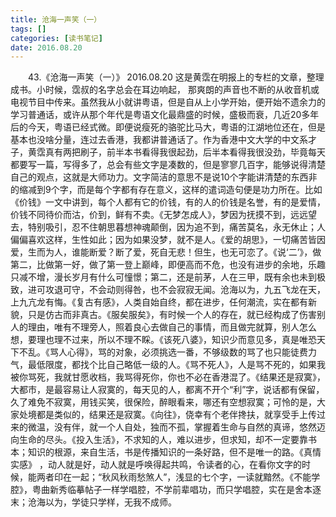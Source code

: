 ```yaml
---
title: 沧海一声笑（一）
tags: []
categories: [读书笔记]
date: 2016.08.20 
---
```



&emsp;&emsp;43.《沧海一声笑（一）》 2016.08.20 这是黄霑在明报上的专栏的文章，整理成书。小时候，霑叔的名字总会在耳边响起， 那爽朗的声音也不断的从收音机或电视节目中传来。虽然我从小就讲粤语，但是自从上小学开始，便开始不遗余力的学习普通话，或许从那个年代是粤语文化最鼎盛的时候，盛极而衰，几近20多年后的今天，粤语已经式微。即便说瘦死的骆驼比马大，粤语的江湖地位还在，但是基本也没啥分量，连过去香港，我都讲普通话了。作为香港中文大学的中文系才子，黄霑真有两把刷子，前半本书看得我很起劲，后半本看得我很没劲，毕竟每天都要写一篇，写得多了，总会有些文字是凑数的，但是寥寥几百字，能够说得清楚自己的观点，这就是大师功力。文字简洁的意思不是说10个字能讲清楚的东西非的缩减到9个字，而是每个字都有存在意义，这样的遣词造句便是功力所在。比如《价钱》一文中讲到，每个人都有它的价钱，有的人的价钱是名誉，有的是爱情，价钱不同待价而沽，价到，鲜有不卖。《无梦怎成人》，梦因为抚摸不到，远远望去，特别吸引，忍不住朝思暮想神魂颠倒，因为追不到，痛苦莫名，永无休止；人偏偏喜欢这样，生性如此；因为如果没梦，就不是人。《爱的胡思》，一切痛苦皆因爱，生而为人，谁能断爱？断了爱，死自无悲！但生，也无可恋了。《说‘二’》，做第二，比做第一好，做了第一登上巅峰，即便高而不危，也没有进步的余地，乐趣只减不增，漫长岁月有什么可憧憬；第二，还是前茅，人在三甲，既有余也未到极致，进可攻退可守，不会动则得咎，也不会寂寂无闻。沧海以为，九五飞龙在天，上九亢龙有悔。《复古有感》，人类自始自终，都在进步，任何潮流，实在都有新貌，只是仿古而非真古。《服矣服矣》，有时候一个人的存在，就已经构成了伤害别人的理由，唯有不理旁人，照着良心去做自己的事情，而且做完就算，别人怎么想，要理也理不过来，所以不理不睬。《该死八婆》，知识少而意见多，真是唯恐天下不乱。《骂人心得》，骂的对象，必须挑选一番，不够级数的骂了也只能徒费力气，最低限度，都找个比自己略低一级的人。《骂不死人》，人是骂不死的，如果我被你骂死，我就甘愿收档，我骂得死你，你也不必在香港混了。《结果还是寂寞》，大都市，是最容易让人寂寞的，每天见的人，都离不开个“利”字，说话都有保留，久了难免不寂寞，用钱买笑，很保险，醉眼看来，哪还有空想寂寞；可怜的是，大家处境都是类似的，结果还是寂寞。《向往》，侥幸有个老伴搀扶，就享受手上传过来的微温，没有伴，就一个人自处，独而不孤，掌握着生命与自然的真谛，悠然迈向生命的尽头。《投入生活》，不求知的人，难以进步，但求知，却不一定要靠书本；知识的根源，来自生活，书是传播知识的一条好路，但不是唯一的路。《真情实感》 ，动人就是好，动人就是呼唤得起共鸣，令读者的心，在看你文字的时候，能两者印在一起；“秋风秋雨愁煞人”，浅显的七个字，一读就黯然。《不能学腔》，粤曲新秀临摹帖子一样学唱腔，不学前辈唱功，而只学唱腔，实在是舍本逐末；沧海以为，学徒只学样，无我不成师。
